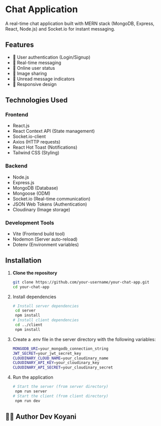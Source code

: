 # Chat Application

A real-time chat application built with MERN stack (MongoDB, Express, React, Node.js) and Socket.io for instant messaging.

## Features

- 🔐 User authentication (Login/Signup)
- 💬 Real-time messaging
- 👥 Online user status
- 📸 Image sharing
- 🔔 Unread message indicators
- 📱 Responsive design

## Technologies Used

### Frontend
- React.js
- React Context API (State management)
- Socket.io-client
- Axios (HTTP requests)
- React Hot Toast (Notifications)
- Tailwind CSS (Styling)

### Backend
- Node.js
- Express.js
- MongoDB (Database)
- Mongoose (ODM)
- Socket.io (Real-time communication)
- JSON Web Tokens (Authentication)
- Cloudinary (Image storage)

### Development Tools
- Vite (Frontend build tool)
- Nodemon (Server auto-reload)
- Dotenv (Environment variables)

## Installation

1. **Clone the repository**
   ```bash
   git clone https://github.com/your-username/your-chat-app.git
   cd your-chat-app
   ```
2. Install dependencies
   ```bash
   # Install server dependencies
    cd server
    npm install
   # Install client dependencies
    cd ../client
    npm install
   ```
3. Create a .env file in the server directory with the following variables:
   ```bash
   MONGODB_URI=your_mongodb_connection_string
   JWT_SECRET=your_jwt_secret_key
   CLOUDINARY_CLOUD_NAME=your_cloudinary_name
   CLOUDINARY_API_KEY=your_cloudinary_key
   CLOUDINARY_API_SECRET=your_cloudinary_secret
   ```
4. Run the application
   ```bash
   # Start the server (from server directory)
    npm run server
   # Start the client (from client directory)
    npm run dev
   ```
## 🧑‍💻 Author Dev Koyani
